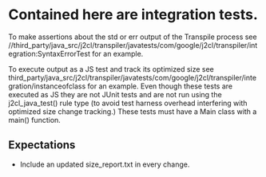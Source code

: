 # Contained here are integration tests.

To make assertions about the std or err output of the Transpile process see
//third_party/java_src/j2cl/transpiler/javatests/com/google/j2cl/transpiler/integration:SyntaxErrorTest
for an example.

To execute output as a JS test and track its optimized size see
third_party/java_src/j2cl/transpiler/javatests/com/google/j2cl/transpiler/integration/instanceofclass
for an example. Even though these tests are executed as JS they are not JUnit
tests and are not run using the j2cl_java_test() rule type (to avoid test
harness overhead interfering with optimized size change tracking.) These tests
must have a Main class with a main() function.

## Expectations
- Include an updated size_report.txt in every change.

